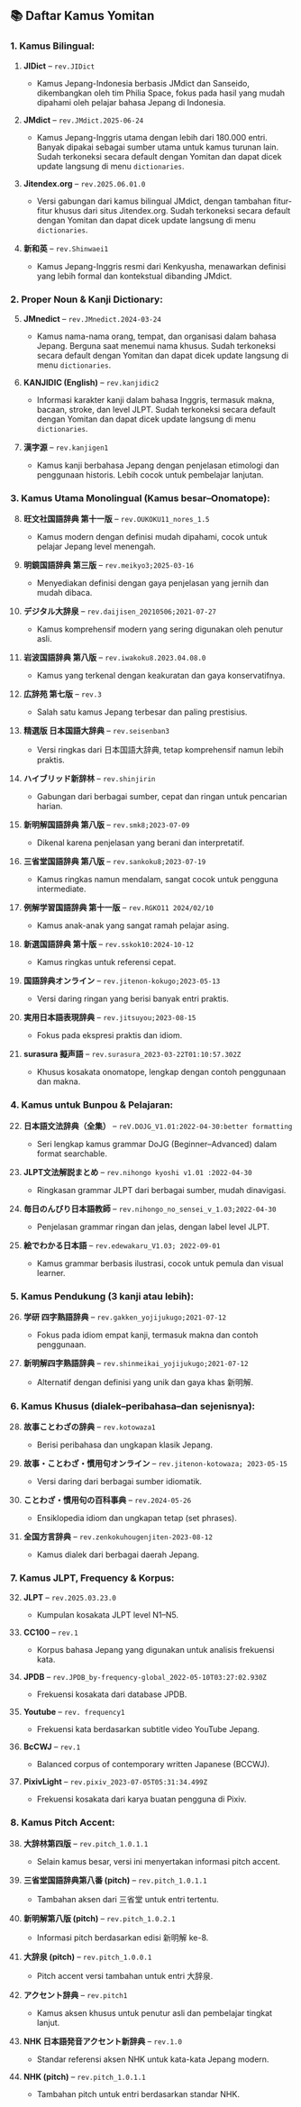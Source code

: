 ## 📚 Daftar Kamus Yomitan

### 1. **Kamus Bilingual:**

1. **JIDict** – `rev.JIDict`

   * Kamus Jepang-Indonesia berbasis JMdict dan Sanseido, dikembangkan oleh tim Philia Space, fokus pada hasil yang mudah dipahami oleh pelajar bahasa Jepang di Indonesia.

2. **JMdict** – `rev.JMdict.2025-06-24`

   * Kamus Jepang-Inggris utama dengan lebih dari 180.000 entri. Banyak dipakai sebagai sumber utama untuk kamus turunan lain. Sudah terkoneksi secara default dengan Yomitan dan dapat dicek update langsung di menu `dictionaries`.

3. **Jitendex.org** – `rev.2025.06.01.0`

   * Versi gabungan dari kamus bilingual JMdict, dengan tambahan fitur-fitur khusus dari situs Jitendex.org. Sudah terkoneksi secara default dengan Yomitan dan dapat dicek update langsung di menu `dictionaries`.

4. **新和英** – `rev.Shinwaei1`

   * Kamus Jepang-Inggris resmi dari Kenkyusha, menawarkan definisi yang lebih formal dan kontekstual dibanding JMdict.

### 2. **Proper Noun & Kanji Dictionary:**

5. **JMnedict** – `rev.JMnedict.2024-03-24`

   * Kamus nama-nama orang, tempat, dan organisasi dalam bahasa Jepang. Berguna saat menemui nama khusus. Sudah terkoneksi secara default dengan Yomitan dan dapat dicek update langsung di menu `dictionaries`.

6. **KANJIDIC (English)** – `rev.kanjidic2`

   * Informasi karakter kanji dalam bahasa Inggris, termasuk makna, bacaan, stroke, dan level JLPT. Sudah terkoneksi secara default dengan Yomitan dan dapat dicek update langsung di menu `dictionaries`.

7. **漢字源** – `rev.kanjigen1`

   * Kamus kanji berbahasa Jepang dengan penjelasan etimologi dan penggunaan historis. Lebih cocok untuk pembelajar lanjutan.

### 3. **Kamus Utama Monolingual (Kamus besar–Onomatope):**

8. **旺文社国語辞典 第十一版** – `rev.OUKOKU11_nores_1.5`

   * Kamus modern dengan definisi mudah dipahami, cocok untuk pelajar Jepang level menengah.

9. **明鏡国語辞典 第三版** – `rev.meikyo3;2025-03-16`

   * Menyediakan definisi dengan gaya penjelasan yang jernih dan mudah dibaca.

10. **デジタル大辞泉** – `rev.daijisen_20210506;2021-07-27`

    * Kamus komprehensif modern yang sering digunakan oleh penutur asli.

11. **岩波国語辞典 第八版** – `rev.iwakoku8.2023.04.08.0`

    * Kamus yang terkenal dengan keakuratan dan gaya konservatifnya.

12. **広辞苑 第七版** – `rev.3`

    * Salah satu kamus Jepang terbesar dan paling prestisius.

13. **精選版 日本国語大辞典** – `rev.seisenban3`

    * Versi ringkas dari 日本国語大辞典, tetap komprehensif namun lebih praktis.

14. **ハイブリッド新辞林** – `rev.shinjirin`

    * Gabungan dari berbagai sumber, cepat dan ringan untuk pencarian harian.

15. **新明解国語辞典 第八版** – `rev.smk8;2023-07-09`

    * Dikenal karena penjelasan yang berani dan interpretatif.

16. **三省堂国語辞典 第八版** – `rev.sankoku8;2023-07-19`

    * Kamus ringkas namun mendalam, sangat cocok untuk pengguna intermediate.

17. **例解学習国語辞典 第十一版** – `rev.RGKO11 2024/02/10`

    * Kamus anak-anak yang sangat ramah pelajar asing.

18. **新選国語辞典 第十版** – `rev.sskok10:2024-10-12`

    * Kamus ringkas untuk referensi cepat.

19. **国語辞典オンライン** – `rev.jitenon-kokugo;2023-05-13`

    * Versi daring ringan yang berisi banyak entri praktis.

20. **実用日本語表現辞典** – `rev.jitsuyou;2023-08-15`

    * Fokus pada ekspresi praktis dan idiom.

21. **surasura 擬声語** – `rev.surasura_2023-03-22T01:10:57.302Z`

    * Khusus kosakata onomatope, lengkap dengan contoh penggunaan dan makna.

### 4. **Kamus untuk Bunpou & Pelajaran:**

22. **日本語文法辞典（全集）** – `reV.DOJG_V1.01:2022-04-30:better formatting`

    * Seri lengkap kamus grammar DoJG (Beginner–Advanced) dalam format searchable.

23. **JLPT文法解説まとめ** – `rev.nihongo kyoshi v1.01 :2022-04-30`

    * Ringkasan grammar JLPT dari berbagai sumber, mudah dinavigasi.

24. **毎日のんびり日本語教師** – `rev.nihongo_no_sensei_v_1.03;2022-04-30`

    * Penjelasan grammar ringan dan jelas, dengan label level JLPT.

25. **絵でわかる日本語** – `rev.edewakaru_V1.03; 2022-09-01`

    * Kamus grammar berbasis ilustrasi, cocok untuk pemula dan visual learner.

### 5. **Kamus Pendukung (3 kanji atau lebih):**

26. **学研 四字熟語辞典** – `rev.gakken_yojijukugo;2021-07-12`

    * Fokus pada idiom empat kanji, termasuk makna dan contoh penggunaan.

27. **新明解四字熟語辞典** – `rev.shinmeikai_yojijukugo;2021-07-12`

    * Alternatif dengan definisi yang unik dan gaya khas 新明解.

### 6. **Kamus Khusus (dialek–peribahasa–dan sejenisnya):**

28. **故事ことわざの辞典** – `rev.kotowaza1`

    * Berisi peribahasa dan ungkapan klasik Jepang.

29. **故事・ことわざ・慣用句オンライン** – `rev.jitenon-kotowaza; 2023-05-15`

    * Versi daring dari berbagai sumber idiomatik.

30. **ことわざ・慣用句の百科事典** – `rev.2024-05-26`

    * Ensiklopedia idiom dan ungkapan tetap (set phrases).

31. **全国方言辞典** – `rev.zenkokuhougenjiten-2023-08-12`

    * Kamus dialek dari berbagai daerah Jepang.

### 7. **Kamus JLPT, Frequency & Korpus:**

32. **JLPT** – `rev.2025.03.23.0`

    * Kumpulan kosakata JLPT level N1–N5.

33. **CC100** – `rev.1`

    * Korpus bahasa Jepang yang digunakan untuk analisis frekuensi kata.

34. **JPDB** – `rev.JPDB_by-frequency-global_2022-05-10T03:27:02.930Z`

    * Frekuensi kosakata dari database JPDB.

35. **Youtube** – `rev. frequency1`

    * Frekuensi kata berdasarkan subtitle video YouTube Jepang.

36. **BcCWJ** – `rev.1`

    * Balanced corpus of contemporary written Japanese (BCCWJ).

37. **PixivLight** – `rev.pixiv_2023-07-05T05:31:34.499Z`

    * Frekuensi kosakata dari karya buatan pengguna di Pixiv.

### 8. **Kamus Pitch Accent:**

38. **大辞林第四版** – `rev.pitch_1.0.1.1`

    * Selain kamus besar, versi ini menyertakan informasi pitch accent.

39. **三省堂国語辞典第八番 (pitch)** – `rev.pitch_1.0.1.1`

    * Tambahan aksen dari 三省堂 untuk entri tertentu.

40. **新明解第八版 (pitch)** – `rev.pitch_1.0.2.1`

    * Informasi pitch berdasarkan edisi 新明解 ke-8.

41. **大辞泉 (pitch)** – `rev.pitch_1.0.0.1`

    * Pitch accent versi tambahan untuk entri 大辞泉.

42. **アクセント辞典** – `rev.pitch1`

    * Kamus aksen khusus untuk penutur asli dan pembelajar tingkat lanjut.

43. **NHK 日本語発音アクセント新辞典** – `rev.1.0`

    * Standar referensi aksen NHK untuk kata-kata Jepang modern.

44. **NHK (pitch)** – `rev.pitch_1.0.1.1`

    * Tambahan pitch untuk entri berdasarkan standar NHK.

